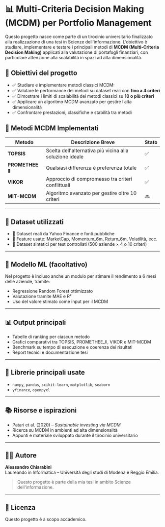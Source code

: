 # 📊 Multi-Criteria Decision Making (MCDM) per Portfolio Management

Questo progetto nasce come parte di un tirocinio universitario finalizzato alla realizzazione di una tesi in Scienze dell'informazione. L’obiettivo è studiare, implementare e testare i principali metodi di **MCDM (Multi-Criteria Decision Making)** applicati alla valutazione di portafogli finanziari, con particolare attenzione alla scalabilità in spazi ad alta dimensionalità.

## 🎯 Obiettivi del progetto

- ✅ Studiare e implementare metodi classici MCDM:
- ✅ Valutare le performance dei metodi su dataset reali con **fino a 4 criteri**
- ✅ Dimostrare i limiti di scalabilità dei metodi classici su **10 o più criteri**
- ✅ Applicare un algoritmo MCDM avanzato per gestire l’alta dimensionalità
- ✅ Confrontare prestazioni, classifiche e stabilità tra metodi

## 🧠 Metodi MCDM Implementati

| Metodo     | Descrizione Breve                                    | Stato |
|------------|------------------------------------------------------|-------|
| **TOPSIS** | Scelta dell'alternativa più vicina alla soluzione ideale | ✅ |
| **PROMETHEE II**| Qualsiasi differenza è preferenza totale | ✅ |
| **VIKOR**  | Approccio di compromesso tra criteri conflittuali      | ✅ |
| **MIT-MCDM** | Algoritmo avanzato per gestire oltre 10 criteri     | 🔜 |

---

## 🧪 Dataset utilizzati

- 🔸 Dataset reali da Yahoo Finance e fonti pubbliche
- 🔸 Feature usate: MarketCap, Momentum_6m, Return_6m, Volatilità, ecc.
- 🔸 Dataset sintetici per test controllati (500 aziende × 4 o 10 criteri)

---

## 🧮 Modello ML (facoltativo)

Nel progetto è incluso anche un modulo per stimare il rendimento a 6 mesi delle aziende, tramite:
- Regressione Random Forest ottimizzato
- Valutazione tramite MAE e R²
- Uso del valore stimato come input per il MCDM

---

## 📊 Output principali

- Tabelle di ranking per ciascun metodo
- Grafici comparativi tra TOPSIS, PROMETHEE_II, VIKOR e MIT-MCDM
- Benchmark su tempo di esecuzione e coerenza dei risultati
- Report tecnici e documentazione tesi

---

## 🧰 Librerie principali usate

- `numpy`, `pandas`, `scikit-learn`, `matplotlib`, `seaborn`
- `yfinance`, `openpyxl`

---

## 📚 Risorse e ispirazioni

- Patari et al. (2020) – _Sustainable investing via MCDM_
- Ricerca su MCDM in ambienti ad alta dimensionalità
- Appunti e materiale sviluppato durante il tirocinio universitario

---

## 👨‍🎓 Autore

**Alessandro Chiarabini**  
Laureando in Informatica – Università degli studi di Modena e Reggio Emilia.  
> Questo progetto è parte della mia tesi in ambito Scienze dell'informazione.

---

## 📝 Licenza

Questo progetto è a scopo accademico. 



